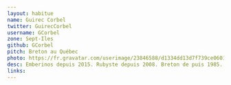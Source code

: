 ```yaml
---
layout: habitue
name: Guirec Corbel
twitter: GuirecCorbel
username: GCorbel
zone: Sept-Iles
github: GCorbel
pitch: Breton au Québec
photo: https://fr.gravatar.com/userimage/23846588/d1334dd13d7f739ce0601aabdbcc897e.png
desc: Emberinos depuis 2015. Rubyste depuis 2008. Breton de puis 1985.
links:
---
```

